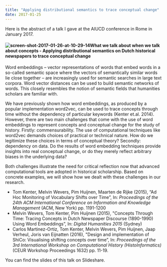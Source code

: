 ```yaml
---
title: "Applying distributional semantics to trace conceptual change"
date: 2017-01-25
---
```


Here is the abstract of a talk I gave at the AIUCD conference in Rome in January 2017.

#### ![screen-shot-2017-01-26-at-10-29-14](https://pimhuijnen.com/wp-content/uploads/2017/01/screen-shot-2017-01-26-at-10-29-14.png?w=600)What we talk about when we talk about concepts - Applying distributional semantics on Dutch historical newspapers to trace conceptual change

Word embeddings – vector representations of words that embed words in a so-called semantic space where the vectors of semantically similar words lie close together – are increasingly used for semantic searches in large text corpora. Word vector distances can be used to build semantic networks of words. This closely resembles the notion of semantic fields that humanities scholars are familiar with.

We have previously shown how word embeddings, as produced by a popular implementation word2vec, can be used to trace concepts through time without the dependency of particular keywords (Kenter et.al. 2014). However, there are two main challenges that come with the use of word embeddings to represent concepts and conceptual change for the study of history. Firstly: commensurability. The use of computational techniques like word2vec demands choices of practical or technical nature. How do we legitimize these choices in terms of conceptual theory? Secondly: dependency on data. Do the results of word embedding techniques provide insights into real conceptual change, or do they merely reflect arbitrary biases in the underlying data?<!--more-->

Both challenges illustrate the need for critical reflection now that advanced computational tools are adopted in historical scholarship. Based on concrete examples, we will show how we dealt with these challenges in our research.

- Tom Kenter, Melvin Wevers, Pim Huijnen, Maarten de Rijke (2015), “Ad Hoc Monitoring of Vocabulary Shifts over Time”, In: _Proceedings of the 24th ACM International Conference on Information and Knowledge Management_ (ACM, New York) pp. 1191-1200
- Melvin Wevers, Tom Kenter, Pim Huijnen (2015), "Concepts Through Time: Tracing Concepts in Dutch Newspaper Discourse (1890-1990) Using Word Embeddings”, In: _Digital Humanities 2015_ (Sydney)
- Carlos Martinez-Ortiz, Tom Kenter, Melvin Wevers, Pim Huijnen, Jaap Verheul, Joris van Eijnatten (2016), "Design and implementation of ShiCo: Visualising shifting concepts over time”, In: _Proceedings of the 3rd International Workshop on Computational History (HistoInformatics)_ (CEUR Workshop Proceedings 1632) pp. 11-19.

You can find the slides of this talk on Slideshare.
